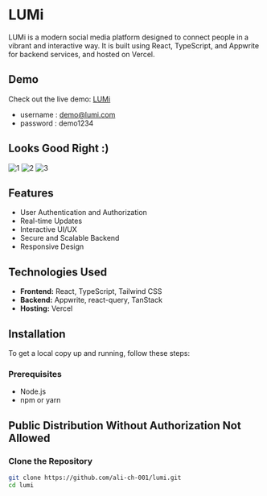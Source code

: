 # LUMi

LUMi is a modern social media platform designed to connect people in a vibrant and interactive way. It is built using React, TypeScript, and Appwrite for backend services, and hosted on Vercel.

## Demo

Check out the live demo: [LUMi](https://lu-mi.vercel.app)

- username : demo@lumi.com
- password : demo1234

## Looks Good Right :)

![1](https://github.com/Ali-Ch-001/LUMi/assets/108975862/272882af-14e3-49af-badc-68757ce49f68)
![2](https://github.com/Ali-Ch-001/LUMi/assets/108975862/e6d15a47-9823-42e7-aa5e-ab5f166d7f52)
![3](https://github.com/Ali-Ch-001/LUMi/assets/108975862/4d75d9ac-db8e-4275-8af7-6cd6748ebc76)


## Features

- User Authentication and Authorization
- Real-time Updates
- Interactive UI/UX
- Secure and Scalable Backend
- Responsive Design

## Technologies Used

- **Frontend:** React, TypeScript, Tailwind CSS
- **Backend:** Appwrite, react-query, TanStack
- **Hosting:** Vercel

## Installation

To get a local copy up and running, follow these steps:

### Prerequisites

- Node.js
- npm or yarn

  
## Public Distribution Without Authorization Not Allowed 

### Clone the Repository

```bash
git clone https://github.com/ali-ch-001/lumi.git
cd lumi
